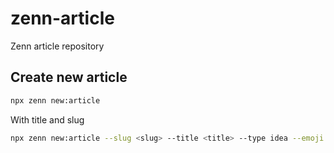 # zenn-article

Zenn article repository

## Create new article

```bash
npx zenn new:article
```

With title and slug

```bash
npx zenn new:article --slug <slug> --title <title> --type idea --emoji ✨
```
